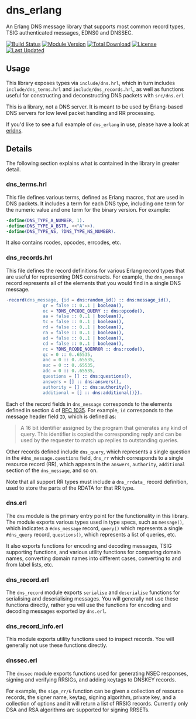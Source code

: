 # dns\_erlang

An Erlang DNS message library that supports most common record types, TSIG authenticated messages, EDNS0 and DNSSEC.

[![Build Status](https://github.com/dnsimple/dns_erlang/actions/workflows/ci.yml/badge.svg)](https://github.com/dnsimple/dns-_rlang/actions/workflows/ci.yml)
[![Module Version](https://img.shields.io/hexpm/v/dns_erlang.svg)](https://hex.pm/packages/dns_erlang)
[![Total Download](https://img.shields.io/hexpm/dt/dnsimple.svg)](https://hex.pm/packages/dns_erlang)
[![License](https://img.shields.io/hexpm/l/dnsimple.svg)](https://github.com/dnsimple/dns_erlang/blob/main/LICENSE.md)
[![Last Updated](https://img.shields.io/github/last-commit/dnsimple/dns_erlang.svg)](https://github.com/dnsimple/dns_erlang/commits/main)

## Usage

This library exposes types via `include/dns.hrl`, which in turn includes `include/dns_terms.hrl` and `include/dns_records.hrl`, as well as functions useful for constructing and deconstructing DNS packets with `src/dns.erl`

This is a library, not a DNS server. It is meant to be used by Erlang-based DNS servers for low level packet handling and RR processing.

If you'd like to see a full example of `dns_erlang` in use, please have a look at [erldns](https://github.com/dnsimple/erldns).

## Details

The following section explains what is contained in the library in greater detail.

### dns\_terms.hrl

This file defines various terms, defined as Erlang macros, that are used in DNS packets. It includes a term for each DNS type, including one term for the numeric value and one term for the binary version. For example:

```erlang
-define(DNS_TYPE_A_NUMBER, 1).
-define(DNS_TYPE_A_BSTR, <<"A">>).
-define(DNS_TYPE_NS, ?DNS_TYPE_NS_NUMBER).
```

It also contains rcodes, opcodes, errcodes, etc.

### dns\_records.hrl

This file defines the record definitions for various Erlang record types that are useful for representing DNS constructs. For example, the `dns_message` record represents all of the elements that you would find in a single DNS message.

```erlang
-record(dns_message, {id = dns:random_id() :: dns:message_id(),
		      qr = false :: 0..1 | boolean(),
		      oc = ?DNS_OPCODE_QUERY :: dns:opcode(),
		      aa = false :: 0..1 | boolean(),
		      tc = false :: 0..1 | boolean(),
		      rd = false :: 0..1 | boolean(),
		      ra = false :: 0..1 | boolean(),
		      ad = false :: 0..1 | boolean(),
		      cd = false :: 0..1 | boolean(),
		      rc = ?DNS_RCODE_NOERROR :: dns:rcode(),
		      qc = 0 :: 0..65535,
		      anc = 0 :: 0..65535,
		      auc = 0 :: 0..65535,
		      adc = 0 :: 0..65535,
		      questions = [] :: dns:questions(),
		      answers = [] :: dns:answers(),
		      authority = [] :: dns:authority(),
		      additional = [] :: dns:additional()}).
```

Each of the record fields in `dns_message` corresponds to the elements defined in section 4 of [RFC 1035](https://tools.ietf.org/html/rfc1035). For example, `id` corresponds to the message header field `ID`, which is defined as:

> A 16 bit identifier assigned by the program that generates any kind of query.  This identifier is copied the corresponding reply and can be used by the requester to match up replies to outstanding queries.

Other records defined include `dns_query`, which represents a single question in the `#dns_message.questions` field, `dns_rr` which corresponds to a single resource record (RR), which appears in the `answers`, `authority`, `additional` section of the `dns_message`, and so on.

Note that all support RR types must include a `dns_rrdata_` record definition, used to store the parts of the RDATA for that RR type.

### dns.erl

The `dns` module is the primary entry point for the functionality in this library. The module exports various types used in type specs, such as `message()`, which indicates a `#dns_message` record, `query()` which represents a single `#dns_query` record, `questions()`, which represents a list of queries, etc.

It also exports functions for encoding and decoding messages, TSIG supporting functions, and various utility functions for comparing domain names, converting domain names into different cases, converting to and from label lists, etc. 

### dns\_record.erl

The `dns_record` module exports `serialise` and `deserialise` functions for serialising and deserialising messages. You will generally not use these functions directly, rather you will use the functions for encoding and decoding messages exported by `dns.erl`.

### dns\_record\_info.erl

This module exports utility functions used to inspect records. You will generally not use these functions directly.

### dnssec.erl

The `dnssec` module exports functions used for generating NSEC responses, signing and verifying RRSIGs, and adding keytags to DNSKEY records.

For example, the `sign_rr/6` function can be given a collection of resource records, the signer name, keytag, signing algorithm, private key, and a collection of options and it will return a list of RRSIG records. Currently only DSA and RSA algorithms are supported for signing RRSETs.
